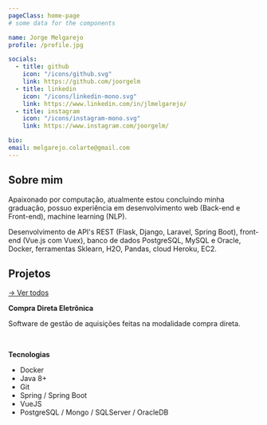 ```yaml
---
pageClass: home-page
# some data for the components

name: Jorge Melgarejo
profile: /profile.jpg

socials:
  - title: github
    icon: "/icons/github.svg"
    link: https://github.com/joorgelm
  - title: linkedin
    icon: "/icons/linkedin-mono.svg"
    link: https://www.linkedin.com/in/jlmelgarejo/
  - title: instagram
    icon: "/icons/instagram-mono.svg"
    link: https://www.instagram.com/joorgelm/

bio:  
email: melgarejo.colarte@gmail.com
---
```


<ProfileSection :frontmatter="$page.frontmatter" />

## Sobre mim

Apaixonado por computação, atualmente estou concluindo minha graduação, possuo experiência em desenvolvimento web (Back-end e Front-end), machine learning (NLP).

Desenvolvimento de API's REST (Flask, Django, Laravel, Spring Boot), front-end (Vue.js com Vuex), banco de dados PostgreSQL, MySQL e Oracle, Docker, ferramentas Sklearn, H2O, Pandas, cloud Heroku, EC2.

## Projetos


[→ Ver todos](/projects/)

<ProjectCard hideBorder=true>

  **Compra Direta Eletrônica**  
  <p>Software de gestão de aquisições feitas na modalidade compra direta.</p>
  <br>

  **Tecnologias**
  - Docker
  - Java 8+
  - Git
  - Spring / Spring Boot
  - VueJS
  - PostgreSQL / Mongo / SQLServer / OracleDB

</ProjectCard>

<style lang="stylus">

.theme-container.home-page .page
  font-size 14px
  font-family "lucida grande", "lucida sans unicode", lucida, "Helvetica Neue", Helvetica, Arial, sans-serif;
  p
    margin 0 0 0.5rem
  p, ul, ol
    line-height normal
  a
    font-weight normal
  .theme-default-content:not(.custom) > h2
    margin-bottom 0.5rem
  .theme-default-content:not(.custom) > h2:first-child + p
    margin-top 0.5rem
  .theme-default-content:not(.custom) > h3
    padding-top 4rem

  /* Override */
  .md-card
    margin-top 0.5em
    .card-image
      padding 0.2rem
      img
        max-width 120px
        max-height 120px
    .card-content p
      -webkit-margin-after 0.2em
    .card-content ul
      margin-top 0px

@media (max-width: 419px)
  .theme-container.home-page .page
    p, ul, ol
      line-height 1.5

    .md-card
      .card-image
        img 
          width 100%
          max-width 400px

</style>
